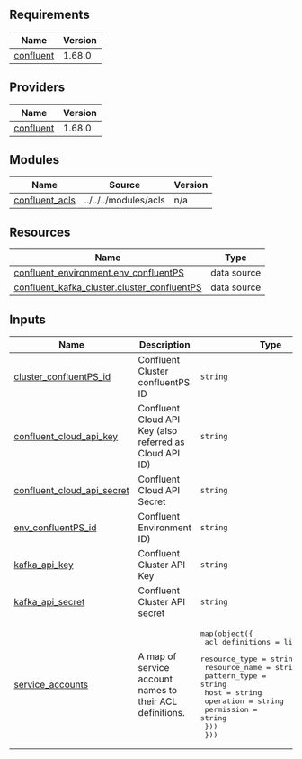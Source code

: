 ## Requirements

| Name | Version |
|------|---------|
| <a name="requirement_confluent"></a> [confluent](#requirement\_confluent) | 1.68.0 |

## Providers

| Name | Version |
|------|---------|
| <a name="provider_confluent"></a> [confluent](#provider\_confluent) | 1.68.0 |

## Modules

| Name | Source | Version |
|------|--------|---------|
| <a name="module_confluent_acls"></a> [confluent\_acls](#module\_confluent\_acls) | ../../../modules/acls | n/a |

## Resources

| Name | Type |
|------|------|
| [confluent_environment.env_confluentPS](https://registry.terraform.io/providers/confluentinc/confluent/1.68.0/docs/data-sources/environment) | data source |
| [confluent_kafka_cluster.cluster_confluentPS](https://registry.terraform.io/providers/confluentinc/confluent/1.68.0/docs/data-sources/kafka_cluster) | data source |

## Inputs

| Name | Description | Type | Default | Required |
|------|-------------|------|---------|:--------:|
| <a name="input_cluster_confluentPS_id"></a> [cluster\_confluentPS\_id](#input\_cluster\_confluentPS\_id) | Confluent Cluster confluentPS ID | `string` | n/a | yes |
| <a name="input_confluent_cloud_api_key"></a> [confluent\_cloud\_api\_key](#input\_confluent\_cloud\_api\_key) | Confluent Cloud API Key (also referred as Cloud API ID) | `string` | n/a | yes |
| <a name="input_confluent_cloud_api_secret"></a> [confluent\_cloud\_api\_secret](#input\_confluent\_cloud\_api\_secret) | Confluent Cloud API Secret | `string` | n/a | yes |
| <a name="input_env_confluentPS_id"></a> [env\_confluentPS\_id](#input\_env\_confluentPS\_id) | Confluent Environment ID) | `string` | n/a | yes |
| <a name="input_kafka_api_key"></a> [kafka\_api\_key](#input\_kafka\_api\_key) | Confluent Cluster API Key | `string` | n/a | yes |
| <a name="input_kafka_api_secret"></a> [kafka\_api\_secret](#input\_kafka\_api\_secret) | Confluent Cluster API secret | `string` | n/a | yes |
| <a name="input_service_accounts"></a> [service\_accounts](#input\_service\_accounts) | A map of service account names to their ACL definitions. | <pre>map(object({<br>    acl_definitions = list(object({<br>      resource_type = string<br>      resource_name = string<br>      pattern_type  = string<br>      host          = string<br>      operation     = string<br>      permission    = string<br>    }))<br>  }))</pre> | n/a | yes |

